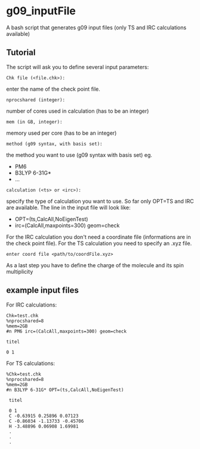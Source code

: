 # g09_inputFile
A bash script that generates g09 input files (only TS and IRC calculations available)

## Tutorial
The script will ask you to define several input parameters:
```
Chk file (<file.chk>):
```
enter the name of the check point file.
```
nprocshared (integer):
```
number of cores used in calculation (has to be an integer)
```
mem (in GB, integer):
```
memory used per core (has to be an integer)
```
method (g09 syntax, with basis set):
```
the method you want to use (g09 syntax with basis set) eg.
- PM6
- B3LYP 6-31G*
- ...

```
calculation (<ts> or <irc>):
```
specify the type of calculation you want to use. So far only OPT=TS and IRC are available.
The line in the input file will look like:
- OPT=(ts,CalcAll,NoEigenTest)
- irc=(CalcAll,maxpoints=300) geom=check

For the IRC calculation you don't need a coordinate file (informations are in the check point file). For the TS calculation you need to specify an .xyz file.
```
enter coord file <path/to/coordFile.xyz>
```

As a last step you have to define the charge of the molecule and its spin multiplicity

## example input files
For IRC calculations:
```
Chk=test.chk 
%nprocshared=8 
%mem=2GB 
#n PM6 irc=(CalcAll,maxpoints=300) geom=check

titel

0 1
```
For TS calculations:
```
%Chk=test.chk
%nprocshared=8
%mem=2GB
#n B3LYP 6-31G* OPT=(ts,CalcAll,NoEigenTest)

 titel
 
 0 1
 C -0.63915 0.25896 0.07123
 C -0.86034 -1.13733 -0.45706
 H -3.48896 0.06908 1.69981
 .
 .
 .
 
```
